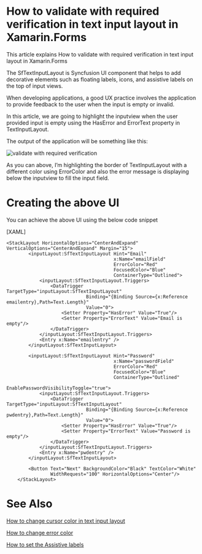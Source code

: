 # How to validate with required verification in text input layout in Xamarin.Forms
This article explains How to validate with required verification in text input layout in Xamarin.Forms 

The SfTextInputLayout is Syncfusion UI component that helps to add decorative elements such as floating labels, icons, and assistive labels on the top of input views.

When developing applications, a good UX practice involves the application to provide feedback to the user when the input is empty or invalid.

In this article, we are going to highlight the inputview when the user provided input is empty using the HasError  and ErrorText property in TextInputLayout.

The output of the application will be something like this:

![validate with required verification](Output.png)

As you can above, I’m highlighting the border of TextInputLayout with a different color using ErrorColor  and also the error message is displaying below the inputview to fill the input field.

# Creating the above UI

You can achieve the above UI using the below code snippet

[XAML]

```
<StackLayout HorizontalOptions="CenterAndExpand" VerticalOptions="CenterAndExpand" Margin="15">
        <inputLayout:SfTextInputLayout Hint="Email" 
                                       x:Name="emailField"
                                       ErrorColor="Red" 
                                       FocusedColor="Blue"
                                       ContainerType="Outlined">
            <inputLayout:SfTextInputLayout.Triggers>
                <DataTrigger TargetType="inputLayout:SfTextInputLayout" 
                             Binding="{Binding Source={x:Reference emailentry},Path=Text.Length}" 
                             Value="0">
                    <Setter Property="HasError" Value="True"/>
                    <Setter Property="ErrorText" Value="Email is empty"/>
                </DataTrigger>
            </inputLayout:SfTextInputLayout.Triggers>
            <Entry x:Name="emailentry" />
        </inputLayout:SfTextInputLayout>

        <inputLayout:SfTextInputLayout Hint="Password" 
                                       x:Name="passwordField"
                                       ErrorColor="Red"    
                                       FocusedColor="Blue"
                                       ContainerType="Outlined"                                                
                                       EnablePasswordVisibilityToggle="true">
            <inputLayout:SfTextInputLayout.Triggers>
                <DataTrigger TargetType="inputLayout:SfTextInputLayout" 
                             Binding="{Binding Source={x:Reference pwdentry},Path=Text.Length}" 
                             Value="0">
                    <Setter Property="HasError" Value="True"/>
                    <Setter Property="ErrorText" Value="Password is empty"/>
                </DataTrigger>
            </inputLayout:SfTextInputLayout.Triggers>
            <Entry x:Name="pwdentry" />
        </inputLayout:SfTextInputLayout>

        <Button Text="Next" BackgroundColor="Black" TextColor="White" 
                WidthRequest="100" HorizontalOptions="Center"/>
    </StackLayout> 
```


# See Also

[How to change cursor color in text input layout](https://www.syncfusion.com/kb/11608/how-to-change-the-cursor-color-in-xamarin-forms-text-input-layout)

[How to change error color](https://help.syncfusion.com/xamarin/text-input-layout/states-and-colors#error-color)

[How to set the Assistive labels](https://help.syncfusion.com/xamarin/text-input-layout/assistive-labels)



